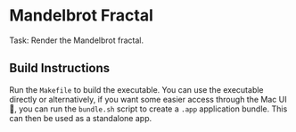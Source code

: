 # Mandelbrot Fractal

Task: Render the Mandelbrot fractal.

## Build Instructions

Run the `Makefile` to build the executable. You can use the executable directly or alternatively, if you want some easier access through the Mac UI 💅, you can run the `bundle.sh` script to create a `.app` application bundle. This can then be used as a standalone app.
